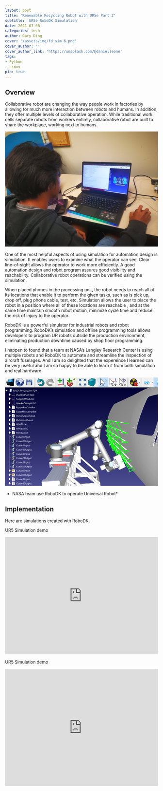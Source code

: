 ```yaml
---
layout: post
title: 'Renewable Recycling Robot with UR5e Part 2'
subtitle: 'UR5e RoboDK Simulation'
date: 2021-07-06
categories: tech
author: Gary Ding
cover: '/assets/img/fd_sim_6.png'
cover_author: ''
cover_author_link: 'https://unsplash.com/@danielleone'
tags: 
- Python 
- Linux
pin: true
---
```


## Overview 

Collaborative robot are changing the way people work in factories by allowing for much more interaction between robots and humans. In addition, they offer multiple levels of collaborative operation. While traditional work cells separate robots from workers entirely, collaborative robot are built to share the workplace, working next to humans.

![](/assets/img/garysimulation.jpg)
  
One of the most helpful aspects of using simulation for automation design is simulation. It enables users to examine what the operator can see. Clear line-of-sight allows the operator to work more efficiently. A good automation design and robot program assures good visibility and reachability. Collaborative robot operations can be verified using the simulation.

When placed phones in the processing unit, the robot needs to reach all of its locations that enable it to perform the given tasks, such as is pick up, drop off, plug phone cable, test, etc. Simulation allows the user to place the robot in a position where all of these locations are reachable , and at the same time maintain smooth robot motion, minimize cycle time and reduce the risk of injury to the operator.

RoboDK is a powerful simulator for industrial robots and robot programming. RoboDK’s simulation and offline programming tools allows developers to program UR robots outside the production environment, eliminating production downtime caused by shop floor programming.

I happen to found that a team at NASA’s Langley Research Center is using multiple robots and RoboDK to automate and streamline the inspection of aircraft fuselages. And I am so delighted that the expereince I learned can be very useful and I am so happy to be able to learn it from both simulation and real hardware. 


![](/assets/img/NASA-Dual-Robot-Inspection.png)
* NASA team use RoboDK to operate Universal Robot*


## Implementation
Here are simulations created wth RoboDK.


UR5 Simulation demo
<iframe type="text/html" width="100%" height="385" src="https://www.youtube.com/embed/kGwvTC4vbK0" frameborder="0"></iframe>

UR5 Simulation demo
<iframe type="text/html" width="100%" height="385" src="https://www.youtube.com/embed/RcqogOs3VTA" frameborder="0"></iframe>



















